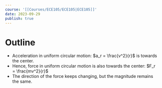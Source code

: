```yaml
---
course: '[[Courses/ECE105/ECE105|ECE105]]'
date: 2023-09-29
publish: true
---
```


# Outline
- Acceleration in uniform circular motion: $a_r = \frac{v^2}{r}$ is towards the center.
- Hence, force in uniform circular motion is also towards the center: $F_r = \frac{mv^2}{r}$
- The direction of the force keeps changing, but the magnitude remains the same.